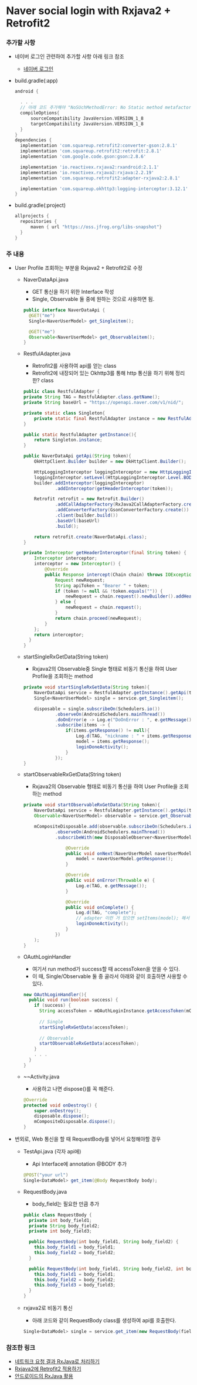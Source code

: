 # Naver social login with Rxjava2 + Retrofit2


### 추가할 사항
* 네이버 로그인 관련하여 추가할 사항 아래 링크 참조
  * [네이버 로그인](https://github.com/Banlim/implement_social_login/blob/main/naver_login/README.md)
  
* build.gradle(:app)
  ~~~gradle
  android {
  
    . . .
    // 아래 코드 추가해야 "NoSUchMethodError: No Static method metafactory" 에러 처리 가능 
    compileOptions{
        sourceCompatibility JavaVersion.VERSION_1_8
        targetCompatibility JavaVersion.VERSION_1_8
    }
  }
  dependencies {
    implementation 'com.squareup.retrofit2:converter-gson:2.8.1'
    implementation 'com.squareup.retrofit2:retrofit:2.8.1'
    implementation 'com.google.code.gson:gson:2.8.6'

    implementation 'io.reactivex.rxjava2:rxandroid:2.1.1'
    implementation 'io.reactivex.rxjava2:rxjava:2.2.19'
    implementation 'com.squareup.retrofit2:adapter-rxjava2:2.8.1'

    implementation 'com.squareup.okhttp3:logging-interceptor:3.12.1'
  }
  ~~~
  
* build.gradle(:project)
  ~~~gradle
  allprojects {
    repositories {
        maven { url "https://oss.jfrog.org/libs-snapshot"}
    }
  }
  ~~~
  
  
### 주 내용

* User Profile 조회하는 부분을 Rxjava2 + Retrofit2로 수정
  * NaverDataApi.java
    * GET 통신을 하기 위한 Interface 작성
    * Single, Observable 둘 중에 원하는 것으로 사용하면 됨.
    ~~~java
    public interface NaverDataApi {
      @GET("me")
      Single<NaverUserModel> get_Singleitem();

      @GET("me")
      Observable<NaverUserModel> get_Observableitem();
    }
    ~~~
  
  * RestfulAdapter.java
    * Retrofit2를 사용하여 api를 얻는 class
    * Retrofit2에 내장되어 있는 Okhttp3를 통해 http 통신을 하기 위해 정리한? class
    ~~~java
    public class RestfulAdapter {
    private String TAG = RestfulAdapter.class.getName();
    private String baseUrl = "https://openapi.naver.com/v1/nid/";

    private static class Singleton{
        private static final RestfulAdapter instance = new RestfulAdapter();
    }

    public static RestfulAdapter getInstance(){
        return Singleton.instance;
    }

    public NaverDataApi getApi(String token){
        OkHttpClient.Builder builder = new OkHttpClient.Builder();

        HttpLoggingInterceptor loggingInterceptor = new HttpLoggingInterceptor();
        loggingInterceptor.setLevel(HttpLoggingInterceptor.Level.BODY);
        builder.addInterceptor(loggingInterceptor)
                .addInterceptor(getHeaderInterceptor(token));

        Retrofit retrofit = new Retrofit.Builder()
                .addCallAdapterFactory(RxJava2CallAdapterFactory.create())
                .addConverterFactory(GsonConverterFactory.create())
                .client(builder.build())
                .baseUrl(baseUrl)
                .build();

        return retrofit.create(NaverDataApi.class);
    }

    private Interceptor getHeaderInterceptor(final String token) {
        Interceptor interceptor;
        interceptor = new Interceptor() {
            @Override
            public Response intercept(Chain chain) throws IOException {
                Request newRequest;
                String apiToken = "Bearer " + token;
                if (token != null && !token.equals("")) {
                    newRequest = chain.request().newBuilder().addHeader("Authorization", apiToken).build();
                } else {
                    newRequest = chain.request();
                }
                return chain.proceed(newRequest);
            }
        };
        return interceptor;
      }
    }
    ~~~
    
  * startSingleRxGetData(String token)
    * Rxjava2의 Observable중 Single 형태로 비동기 통신을 하여 User Profile을 조회하는 method
    ~~~java
    private void startSingleRxGetData(String token){
        NaverDataApi service = RestfulAdapter.getInstance().getApi(token);
        Single<NaverUserModel> single = service.get_Singleitem();

        disposable = single.subscribeOn(Schedulers.io())
                .observeOn(AndroidSchedulers.mainThread())
                .doOnError(e -> Log.e("DoOnError : ", e.getMessage()))
                .subscribe(items -> {
                    if(items.getResponse() != null){
                        Log.d(TAG, "nickname : " + items.getResponse().getNickname());
                        model = items.getResponse();
                        loginDoneActivity();
                    }
                });
    }
    ~~~
    
  * startObservableRxGetData(String token)
    * Rxjava2의 Observable 형태로 비동기 통신을 하여 User Profile을 조회하는 method
    ~~~java
    private void startObservableRxGetData(String token){
        NaverDataApi service = RestfulAdapter.getInstance().getApi(token);
        Observable<NaverUserModel> observable = service.get_Observableitem();

        mCompositeDisposable.add(observable.subscribeOn(Schedulers.io())
                .observeOn(AndroidSchedulers.mainThread())
                .subscribeWith(new DisposableObserver<NaverUserModel>(){

                    @Override
                    public void onNext(NaverUserModel naverUserModel) {
                        model = naverUserModel.getResponse();
                    }

                    @Override
                    public void onError(Throwable e) {
                        Log.e(TAG, e.getMessage());
                    }

                    @Override
                    public void onComplete() {
                        Log.d(TAG, "complete");
                        // adapter 이런 거 있으면 setItems(model); 해서 사용
                        loginDoneActivity();
                    }
                })
        );
    }
    ~~~
  
  * OAuthLoginHandler
    * 여기서 run method가 success할 때 accessToken을 얻을 수 있다.
    * 이 때, Single/Observable 둘 중 골라서 아래와 같이 호출하면 사용할 수 있다.
    ~~~java
    new OAuthLoginHandler(){
      public void run(boolean success) {
        if (success) {
          String accessToken = mOAuthLoginInstance.getAccessToken(mContext);
        
          // Single
          startSingleRxGetData(accessToken);
        
          // Observable
          startObservableRxGetData(accessToken);
        }
        . . .
      }
    }
    ~~~
    
  * ~~Activity.java
    * 사용하고 나면 dispose()를 꼭 해준다.
    ~~~java
    @Override
    protected void onDestroy() {
        super.onDestroy();
        disposable.dispose();
        mCompositeDisposable.dispose();
    }
    ~~~

* 번외로, Web 통신을 할 때 RequestBody를 넣어서 요청해야할 경우
  * TestApi.java (각자 api에)
    * Api Interface에 annotation @BODY 추가
    ~~~java
    @POST("your url")
    Single<DataModel> get_item(@Body RequestBody body);
    ~~~
    
  * RequestBody.java
    * body_field는 필요한 만큼 추가
    ~~~java
    public class RequestBody {
      private int body_field1;
      private String body_field2;
      private int body_field3;

      public RequestBody(int body_field1, String body_field2) {
        this.body_field1 = body_field1;
        this.body_field2 = body_field2;
      }

      public RequestBody(int body_field1, String body_field2, int body_field3) {
        this.body_field1 = body_field1;
        this.body_field2 = body_field2;
        this.body_field3 = body_field3;
      }
    }
    ~~~
  * rxjava2로 비동기 통신
    * 아래 코드와 같이 RequestBody class를 생성하여 api를 호출한다.
    ~~~java
    Single<DataModel> single = service.get_item(new RequestBody(field1, field2, field3));
    ~~~
    
### 참조한 링크
  * [네트워크 요청 결과 RxJava로 처리하기](https://eclipse-owl.tistory.com/24)
  * [Rxjava2에 Retrofit2 적용하기](https://poqw.github.io/RxJava2_3/)
  * [안드로이드의 RxJava 활용](https://beomseok95.tistory.com/59)
